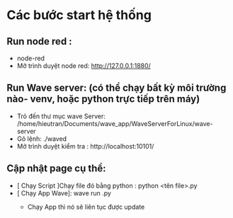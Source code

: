 # Các bước start hệ thống
## Run node red : 
- node-red
- Mở trình duyệt node red: http://127.0.0.1:1880/
## Run Wave server: (có thể chạy bất kỳ môi trường nào- venv, hoặc python trực tiếp trên máy)
- Trỏ đến thư mục wave Server: /home/hieutran/Documents/wave_app/WaveServerForLinux/wave-server
- Gõ lệnh: ./waved
- Mở trình duyệt kiểm tra : http://localhost:10101/
## Cập nhật page cụ thể:
- [ Chạy Script ]Chạy file đó bằng python : python <tên file>.py
- [ Chạy App Wave]: wave run <ten file>.py
    - Chạy App thì nó sẽ liên tục được update